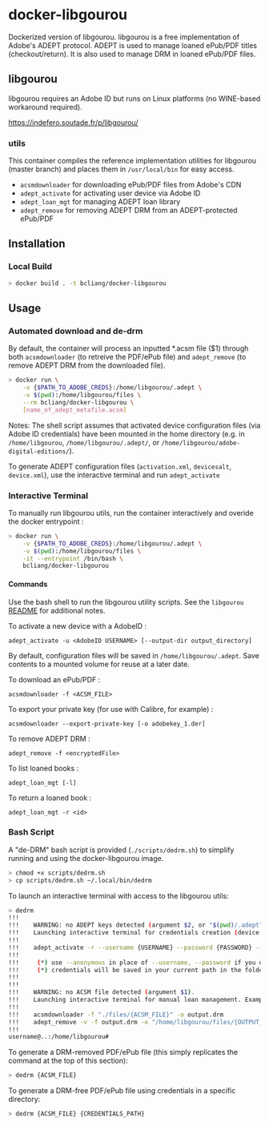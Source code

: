 # docker-libgourou

Dockerized version of libgourou. libgourou is a free implementation of Adobe's ADEPT protocol. ADEPT is used to manage loaned ePub/PDF titles (checkout/return). It is also used to manage DRM in loaned ePub/PDF files. 

## libgourou

libgourou requires an Adobe ID but runs on Linux platforms (no WINE-based workaround required).

https://indefero.soutade.fr/p/libgourou/

### utils

This container compiles the reference implementation utilities for libgourou (master branch) and places them in `/usr/local/bin` for easy access. 

- `acsmdownloader` for downloading ePub/PDF files from Adobe's CDN
- `adept_activate` for activating user device via Adobe ID
- `adept_loan_mgt` for managing ADEPT loan library
- `adept_remove` for removing ADEPT DRM from an ADEPT-protected ePub/PDF

## Installation

### Local Build

```bash
> docker build . -t bcliang/docker-libgourou
```

## Usage

### Automated download and de-drm

By default, the container will process an inputted *.acsm file ($1) through both `acsmdownloader` (to retreive the PDF/ePub file) and `adept_remove` (to remove ADEPT DRM from the downloaded file). 

```bash
> docker run \
    -v {$PATH_TO_ADOBE_CREDS}:/home/libgourou/.adept \
    -v $(pwd):/home/libgourou/files \
    --rm bcliang/docker-libgourou \
    [name_of_adept_metafile.acsm]
```

Notes: The shell script assumes that activated device configuration files (via Adobe ID credentials) have been mounted in the home directory (e.g. in `/home/libgourou`, `/home/libgourou/.adept/`, or `/home/libgourou/adobe-digital-editions/`). 

To generate ADEPT configuration files (`activation.xml`, `devicesalt`, `device.xml`), use the interactive terminal and run `adept_activate`

### Interactive Terminal

To manually run libgourou utils, run the container interactively and overide the docker entrypoint :
```bash
> docker run \
    -v {$PATH_TO_ADOBE_CREDS}:/home/libgourou/.adept \
    -v $(pwd):/home/libgourou/files \
    -it --entrypoint /bin/bash \
    bcliang/docker-libgourou
```

#### Commands

Use the bash shell to run the libgourou utility scripts. See the `libgourou` [README](https://indefero.soutade.fr/p/libgourou/source/tree/master/README.md) for additional notes.

To activate a new device with a AdobeID :
```
adept_activate -u <AdobeID USERNAME> [--output-dir output_directory]
```
By default, configuration files will be saved in `/home/libgourou/.adept`. Save contents to a mounted volume for reuse at a later date.

To download an ePub/PDF :
```
acsmdownloader -f <ACSM_FILE>
```
To export your private key (for use with Calibre, for example) :
```
acsmdownloader --export-private-key [-o adobekey_1.der]
```
To remove ADEPT DRM :
```
adept_remove -f <encryptedFile>
```
To list loaned books :
```
adept_loan_mgt [-l]
```
To return a loaned book :
```
adept_loan_mgt -r <id>
```

### Bash Script

A "de-DRM" bash script is provided (`./scripts/dedrm.sh`) to simplify running and using the docker-libgourou image.

```bash
> chmod +x scripts/dedrm.sh
> cp scripts/dedrm.sh ~/.local/bin/dedrm
```

To launch an interactive terminal with access to the libgourou utils:
```bash
> dedrm
!!!
!!!    WARNING: no ADEPT keys detected (argument $2, or "$(pwd)/.adept").
!!!    Launching interactive terminal for credentials creation (device activation). Run this:
!!!
!!!    adept_activate -r --username {USERNAME} --password {PASSWORD} --output-dir files/.adept
!!!
!!!     (*) use --anonymous in place of --username, --password if you do not have an ADE account.
!!!     (*) credentials will be saved in your current path in the folder "$(pwd)/.adept"
!!!
!!!
!!!    WARNING: no ACSM file detected (argument $1).
!!!    Launching interactive terminal for manual loan management. Example commands below:
!!!
!!!    acsmdownloader -f "./files/{ACSM_FILE}" -o output.drm
!!!    adept_remove -v -f output.drm -o "/home/libgourou/files/{OUTPUT_FILE}"
!!!
username@..:/home/libgourou# 
```

To generate a DRM-removed PDF/ePub file (this simply replicates the command at the top of this section):
```bash
> dedrm {ACSM_FILE}
```

To generate a DRM-free PDF/ePub file using credentials in a specific directory:
```bash
> dedrm {ACSM_FILE} {CREDENTIALS_PATH}
```